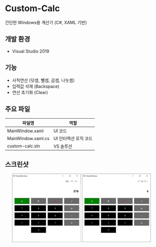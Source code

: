 # Custom-Calc

간단한 Windows용 계산기 (C#, XAML 기반)

## 개발 환경

* Visual Studio 2019

## 기능

* 사칙연산 (덧셈, 뺄셈, 곱셈, 나눗셈)
* 입력값 삭제 (Backspace)
* 연산 초기화 (Clear)

## 주요 파일

| 파일명 | 역할 |
|-----|-----|
| MainWindow.xaml | UI 코드 |
| MainWindow.xaml.cs | UI 인터랙션 로직 코드 |
| custom-calc.sln | VS 솔루션 |

## 스크린샷

<p align="center">
<img src="./pics/screenshot_1.png" width="45%"/> <img src="./pics/screenshot_2.png" width="45%"/>
</p>
